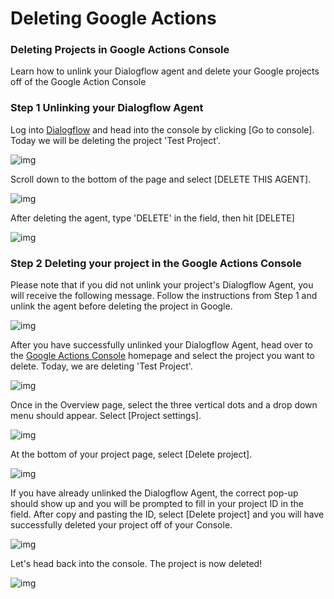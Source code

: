# Deleting Google Actions
### Deleting Projects in Google Actions Console

Learn how to unlink your Dialogflow agent and delete your Google projects off of the Google Action Console

### **Step 1 Unlinking your Dialogflow Agent**

Log into [Dialogflow](https://dialogflow.com/) and head into the console by clicking [Go to console]. Today we will be deleting the project 'Test Project'.

![img](https://gblobscdn.gitbook.com/assets%2F-LgK_X2m6IAIYcINBjCj%2F-Lk5mCqyMvnDxfRhn3jS%2F-Lk5tokfwU54nwCVCB5d%2Fimage.png?alt=media&token=8744fc55-2b96-47ca-a880-24fa6d44cb64)

Scroll down to the bottom of the page and select [DELETE THIS AGENT].

![img](https://gblobscdn.gitbook.com/assets%2F-LgK_X2m6IAIYcINBjCj%2F-Lk5mCqyMvnDxfRhn3jS%2F-Lk5uNnftEo4nT_REhtI%2Fimage.png?alt=media&token=20db5cd7-8641-4d55-84c5-7ad41f100a07)

After deleting the agent, type 'DELETE' in the field, then hit [DELETE]

![img](https://gblobscdn.gitbook.com/assets%2F-LgK_X2m6IAIYcINBjCj%2F-Lk5mCqyMvnDxfRhn3jS%2F-Lk5uXxZ04TJg5bx-Fje%2Fimage.png?alt=media&token=199fa537-2e8c-4826-a7e8-e5e88cc72348)

### **Step 2 Deleting your project in the Google Actions Console**

Please note that if you did not unlink your project's Dialogflow Agent, you will receive the following message. Follow the instructions from Step 1 and unlink the agent before deleting the project in Google.

![img](https://gblobscdn.gitbook.com/assets%2F-LgK_X2m6IAIYcINBjCj%2F-Lk5mCqyMvnDxfRhn3jS%2F-Lk5tSwBIug_78UxxRe8%2Fimage.png?alt=media&token=12ec947d-fe25-4d58-a3a1-260f4c5a90a1)

After you have successfully unlinked your Dialogflow Agent, head over to the [Google Actions Console](https://console.actions.google.com/) homepage and select the project you want to delete. Today, we are deleting 'Test Project'. 

![img](https://gblobscdn.gitbook.com/assets%2F-LgK_X2m6IAIYcINBjCj%2F-Lk5mCqyMvnDxfRhn3jS%2F-Lk5sKO3qORMU7_UVJ4R%2Fimage.png?alt=media&token=fa6e1427-9440-4668-a4cd-01c6e26664c8)

Once in the Overview page, select the three vertical dots and a drop down menu should appear. Select [Project settings].

![img](https://gblobscdn.gitbook.com/assets%2F-LgK_X2m6IAIYcINBjCj%2F-Lk5mCqyMvnDxfRhn3jS%2F-Lk5selziiEl462EFfCr%2Fimage.png?alt=media&token=551f2568-3f2a-4bce-b51b-99a09e5389cc)

At the bottom of your project page, select [Delete project].

![img](https://gblobscdn.gitbook.com/assets%2F-LgK_X2m6IAIYcINBjCj%2F-Lk5mCqyMvnDxfRhn3jS%2F-Lk5srkheSPj-zpzJVKG%2Fimage.png?alt=media&token=91193655-aabd-4792-b0f1-ac7953b39131)

If you have already unlinked the Dialogflow Agent, the correct pop-up should show up and you will be prompted to fill in your project ID in the field. After copy and pasting the ID, select [Delete project] and you will have successfully deleted your project off of your Console.

![img](https://gblobscdn.gitbook.com/assets%2F-LgK_X2m6IAIYcINBjCj%2F-Lk5mCqyMvnDxfRhn3jS%2F-Lk5tQL_SMtLU5fELEGz%2Fimage.png?alt=media&token=3474a409-8f7b-45aa-87fa-10cf4392602f)

Let's head back into the console. The project is now deleted!

![img](https://gblobscdn.gitbook.com/assets%2F-LgK_X2m6IAIYcINBjCj%2F-Lk5mCqyMvnDxfRhn3jS%2F-Lk5voOsdwcvABpnGybO%2Fimage.png?alt=media&token=5ade8d45-2f7b-4735-88a0-7cd570af0ff7)

